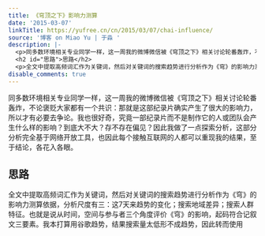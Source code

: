 ```yaml
---
title: 《穹顶之下》影响力测算
date: '2015-03-07'
linkTitle: https://yufree.cn/cn/2015/03/07/chai-influence/
source: '博客 on Miao Yu | 于淼 '
description: |-
  <p>同多数环境相关专业同学一样，这一周我的微博微信被《穹顶之下》相关讨论轮番轰炸，不论褒贬大家都有一个共识：那就是这部纪录片确实产生了很大的影响力，所以才有必要去争论。我也很好奇，究竟一部纪录片而不是制作它的人或团队会产生什么样的影响？到底大不大？存不存在偏见？因此我做了一点探索分析，这部分分析完全基于网络开放工具，也因此每个接触互联网的人都可以重现我的结果，至于结论，各花入各眼。</p>
  <h2 id="思路">思路</h2>
  <p>全文中提取高频词汇作为关键词，然后对关键词的搜索趋势进行分析作为《穹》的影响力测算依据，分析尺度有三：这7天来趋势的变化；搜索地域差异；搜索人群特征。也就是说从时间，空间与参与者三个角度评价《穹》的影响，起码符合记叙文三要素。我本打算用谷歌趋势，结果搜索量太低形不成趋势，因此转而使用<a href="http://index.baidu ...
disable_comments: true
---
```

<p>同多数环境相关专业同学一样，这一周我的微博微信被《穹顶之下》相关讨论轮番轰炸，不论褒贬大家都有一个共识：那就是这部纪录片确实产生了很大的影响力，所以才有必要去争论。我也很好奇，究竟一部纪录片而不是制作它的人或团队会产生什么样的影响？到底大不大？存不存在偏见？因此我做了一点探索分析，这部分分析完全基于网络开放工具，也因此每个接触互联网的人都可以重现我的结果，至于结论，各花入各眼。</p>
<h2 id="思路">思路</h2>
<p>全文中提取高频词汇作为关键词，然后对关键词的搜索趋势进行分析作为《穹》的影响力测算依据，分析尺度有三：这7天来趋势的变化；搜索地域差异；搜索人群特征。也就是说从时间，空间与参与者三个角度评价《穹》的影响，起码符合记叙文三要素。我本打算用谷歌趋势，结果搜索量太低形不成趋势，因此转而使用<a href="http://index.baidu ...